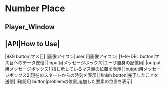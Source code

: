 # Number Place



## Player_Window
|API|How to Use|
---
|9X9 button|マス目|
|画像アイコン|user 用画像アイコン|
|1~9+DEL button|マス目へのデータ送信|
|input用メッセージボックス|ユーザ自身の記憶用|
|output用メッセージボックス1|指し示しているマス目の位置を表示|
|output用メッセージボックス2|現在のスタートからの時刻を表示|
|finish button|完了したことを送信|
|確認用 button|problemの位置,追加した要素の位置を表示|
